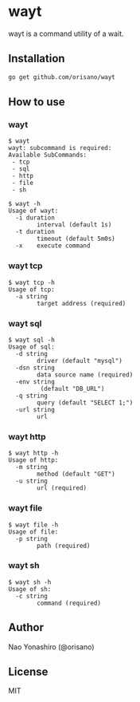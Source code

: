 # wayt
wayt is a command utility of a wait.

## Installation
```bash
go get github.com/orisano/wayt
```

## How to use
### wayt
```
$ wayt
wayt: subcommand is required:
Available SubCommands:
 - tcp
 - sql
 - http
 - file
 - sh

$ wayt -h
Usage of wayt:
  -i duration
    	interval (default 1s)
  -t duration
    	timeout (default 5m0s)
  -x	execute command
```

### wayt tcp
```
$ wayt tcp -h
Usage of tcp:
  -a string
    	target address (required)
```

### wayt sql
```
$ wayt sql -h
Usage of sql:
  -d string
    	driver (default "mysql")
  -dsn string
    	data source name (required)
  -env string
    	 (default "DB_URL")
  -q string
    	query (default "SELECT 1;")
  -url string
    	url
```

### wayt http
```
$ wayt http -h
Usage of http:
  -m string
    	method (default "GET")
  -u string
    	url (required)
```

### wayt file
```
$ wayt file -h
Usage of file:
  -p string
    	path (required)
```

### wayt sh
```
$ wayt sh -h
Usage of sh:
  -c string
    	command (required)
```

## Author
Nao Yonashiro (@orisano)

## License
MIT
